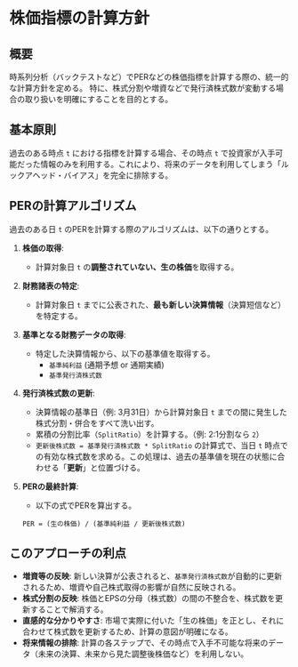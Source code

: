 # 株価指標の計算方針

## 概要

時系列分析（バックテストなど）でPERなどの株価指標を計算する際の、統一的な計算方針を定める。
特に、株式分割や増資などで発行済株式数が変動する場合の取り扱いを明確にすることを目的とする。

## 基本原則

過去のある時点 `t` における指標を計算する場合、その時点 `t` で投資家が入手可能だった情報のみを利用する。これにより、将来のデータを利用してしまう「ルックアヘッド・バイアス」を完全に排除する。

## PERの計算アルゴリズム

過去のある日 `t` のPERを計算する際のアルゴリズムは、以下の通りとする。

1.  **株価の取得**:
    *   計算対象日 `t` の**調整されていない、生の株価**を取得する。

2.  **財務諸表の特定**:
    *   計算対象日 `t` までに公表された、**最も新しい決算情報**（決算短信など）を特定する。

3.  **基準となる財務データの取得**:
    *   特定した決算情報から、以下の基準値を取得する。
        *   `基準純利益` (通期予想 or 通期実績)
        *   `基準発行済株式数`

4.  **発行済株式数の更新**:
    *   決算情報の基準日（例: 3月31日）から計算対象日 `t` までの間に発生した株式分割・併合をすべて洗い出す。
    *   累積の分割比率（`SplitRatio`）を計算する。（例: 2:1分割なら `2`）
    *   `更新後株式数 = 基準発行済株式数 * SplitRatio` の計算式で、当日 `t` 時点での有効な株式数を求める。この処理は、過去の基準値を現在の状態に合わせる「**更新**」と位置づける。

5.  **PERの最終計算**:
    *   以下の式でPERを算出する。
    ```
    PER = (生の株価) / (基準純利益 / 更新後株式数)
    ```

## このアプローチの利点

*   **増資等の反映**: 新しい決算が公表されると、`基準発行済株式数`が自動的に更新されるため、増資や自己株式取得の影響が自然に反映される。
*   **株式分割の反映**: 株価とEPSの分母（株式数）の間の不整合を、株式数を更新することで解消する。
*   **直感的な分かりやすさ**: 市場で実際に付いた「生の株価」を正とし、それに合わせて株式数を更新するため、計算の意図が明確になる。
*   **将来情報の排除**: 計算の各ステップで、その時点で入手不可能な将来のデータ（未来の決算、未来から見た調整後株価など）を利用しない。
